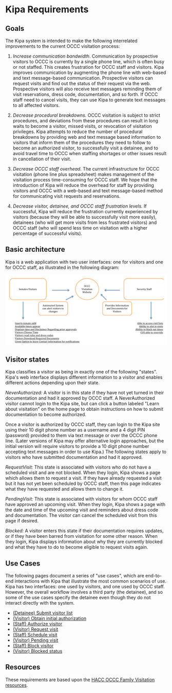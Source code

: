 # Kipa Requirements

## Goals

The Kipa system is intended to make the following interrelated improvements to the current OCCC visitation process:

  1. *Increase communication bandwidth*.  Communication by prospective visitors to OCCC is currently by a single phone line, which is often busy or not staffed.  This creates frustration for OCCC staff and visitors. Kipa improves communication by augmenting the phone line with web-based and text message-based communication.  Prospective visitors can request visits and find out the status of their request via the web. Prospective visitors will also receive text messages reminding them of visit reservations, dress code, documentation, and so forth. If OCCC staff need to cancel visits, they can use Kipa to generate text messages to all affected visitors. 
   
  2. *Decrease procedural breakdowns.* OCCC visitation is subject to strict procedures, and deviations from these procedures can result in long waits to become a visitor, missed visits, or revocation of visitation privileges. Kipa attempts to reduce the number of procedural breakdowns by providing web and text message based information to visitors that inform them of the procedures they need to follow to become an authorized visitor, to successfully visit a detainee, and to avoid travel time to OCCC when staffing shortages or other issues result in cancellation of their visit.
   
  3. *Decrease OCCC staff overhead.* The current infrastructure for OCCC visitation (phone line plus spreadsheet) makes management of the visitation process time-consuming for OCCC staff. We hope that the introduction of Kipa will reduce the overhead for staff by providing visitors and OCCC with a web-based and text message-based method for communicating visit requests and reservations. 
  
  4. *Decrease visitor, detainee, and OCCC staff frustration levels.* If successful, Kipa will reduce the frustration currently experienced by visitors (because they will be able to successfully visit more easily), detainees (who will get more visits from less frustrated visitors) and OCCC staff (who will spend less time on visitation with a higher percentage of successful visits).
  
## Basic architecture

Kipa is a web application with two user interfaces: one for visitors and one for OCCC staff, as illustrated in the following diagram:

![Alt text](kipa-site-overview.png)
  
## Visitor states

Kipa classifies a visitor as being in exactly one of the following "states".  Kipa's web interface displays different information to a visitor and enables different actions depending upon their state.

*NeverAuthorized:* A visitor is in this state if they have not yet turned in their documentation and had it approved by OCCC staff. A NeverAuthorized visitor cannot login to the Kipa site, but can click a button labeled "Learn about visitation" on the home page to obtain instructions on how to submit documentation to become authorized.

Once a visitor is authorized by OCCC staff, they can login to the Kipa site using their 10 digit phone number as a username and a 4 digit PIN (password) provided to them via text message or over the OCCC phone line. (Later versions of Kipa may offer alternative login approaches, but the initial version will require visitors to provide a 10 digit phone number accepting text messages in order to use Kipa.) The following states apply to visitors who have submitted documentation and had it approved.

*RequestVisit:* This state is associated with visitors who do not have a scheduled visit and are not blocked. When they login, Kipa shows a page which allows them to request a visit. If they have already requested a visit but it has not yet been scheduled by OCCC staff, then this page indicates what they have requested and allows them to change it.

*PendingVisit:* This state is associated with visitors for whom OCCC staff have approved an upcoming visit. When they login, Kipa shows a page with the date and time of the upcoming visit and reminders about dress code and documentation. The visitor can cancel the scheduled visit from this page if desired.

*Blocked:* A visitor enters this state if their documentation requires updates, or if they have been barred from visitation for some other reason. When they login, Kipa displays information about why they are currently blocked and what they have to do to become eligible to request visits again.
  
## Use Cases

The following pages document a series of "use cases", which are end-to-end interactions with Kipa that illustrate the most common scenarios of use.  Kipa has two interfaces: one used by visitors, and one used by OCCC staff.  However, the overall workflow involves a third party (the detainee), and so some of the use cases specify the detainee even though they do not interact directly with the system.
 
  * [(Detainee) Submit visitor list](usecase-detainee-submit-visitor-list.md)
  * [(Visitor) Obtain initial authorization](usecase-visitor-obtain-initial-authorization.md) 
  * [(Staff) Authorize visitor](usecase-staff-authorize-visitor.md)
  * [(Visitor) Request visit](usecase-visitor-request-visit.md)
  * [(Staff) Schedule visit](usecase-staff-schedule-visit.md)
  * [(Visitor) Pending visit](usecase-visitor-pending-visit.md)
  * [(Staff) Block visitor](usecase-staff-block-visitor.md)
  * [(Visitor) Blocked status](usecase-visitor-blocked-status.md)


## Resources

These requirements are based upon the [HACC OCCC Family Visitation resources](https://github.com/HACC2016/HACC-Challenge-Information/tree/master/OCCC-Family-Visitation-Scheduling). 
  
  
  
